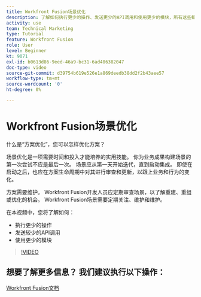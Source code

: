```yaml
---
title: Workfront Fusion场景优化
description: 了解如何执行更少的操作、发送更少的API调用和使用更少的模块，所有这些都可以 [!DNL Adobe Workfront Fusion].
activity: use
team: Technical Marketing
type: Tutorial
feature: Workfront Fusion
role: User
level: Beginner
kt: 9071
exl-id: b0613d86-9eed-46a9-bc31-6ad406382047
doc-type: video
source-git-commit: d39754b619e526e1a869deedb38dd2f2b43aee57
workflow-type: tm+mt
source-wordcount: '0'
ht-degree: 0%

---
```


# Workfront Fusion场景优化

什么是“方案优化”，您可以怎样优化方案？

场景优化是一项需要时间和投入才能培养的实用技能。 你为业务成果构建场景的第一次尝试不应是最后一次。 场景应从第一天开始迭代，直到启动集成。 即使在启动之后，也应在方案生命周期中对其进行审查和更新，以跟上业务和行为的变化。

方案需要维护。 Workfront Fusion开发人员应定期审查场景，以了解重建、重组或优化的机会。 Workfront Fusion场景需要定期关注、维护和维护。

在本视频中，您将了解如何：

* 执行更少的操作
* 发送较少的API调用
* 使用更少的模块

>[!VIDEO](https://video.tv.adobe.com/v/335313/?quality=12)

## 想要了解更多信息？ 我们建议执行以下操作：

[Workfront Fusion文档](https://experienceleague.adobe.com/docs/workfront/using/adobe-workfront-fusion/workfront-fusion-2.html?lang=en)
